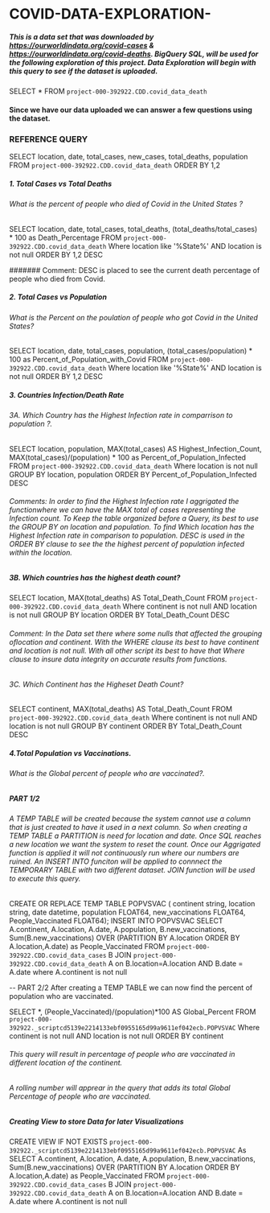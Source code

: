 # COVID-DATA-EXPLORATION-

##### This is a data set that was downloaded by https://ourworldindata.org/covid-cases & https://ourworldindata.org/covid-deaths. BigQuery SQL, will be used for the following exploration of this project. Data Exploration will begin with this query to see if the dataset is uploaded.


SELECT *
FROM `project-000-392922.CDD.covid_data_death`


#### Since we have our data uploaded we can answer a few questions using the dataset.


### REFERENCE QUERY

SELECT location, date, total_cases, new_cases, total_deaths, population
FROM `project-000-392922.CDD.covid_data_death`
ORDER BY 1,2



##### 1. Total Cases vs Total Deaths
###### What is the percent of people who died of Covid in the United States ?


SELECT location, date, total_cases, total_deaths, (total_deaths/total_cases) * 100 as
Death_Percentage
FROM `project-000-392922.CDD.covid_data_death`
Where location like '%State%' AND location is not null
ORDER BY 1,2 DESC


####### Comment: DESC is placed to see the current death percentage of people who died from Covid.



##### 2. Total Cases vs Population
###### What is the Percent on the poulation of people who got Covid in the United States?


SELECT location, date, total_cases, population, (total_cases/population) * 100 as
Percent_of_Population_with_Covid
FROM `project-000-392922.CDD.covid_data_death`
Where location like '%State%' AND location is not null
ORDER BY 1,2 DESC


##### 3. Countries Infection/Death Rate
###### 3A. Which Country has the Highest Infection rate in comparrison to population ?.


SELECT location, population, MAX(total_cases) AS Highest_Infection_Count,
MAX(total_cases)/(population) * 100 as Percent_of_Population_Infected
FROM `project-000-392922.CDD.covid_data_death`
Where location is not null
GROUP BY location, population
ORDER BY Percent_of_Population_Infected DESC


###### Comments: In order to find the Highest Infection rate I aggrigated the functionwhere we can have the MAX total of cases representing the Infection count. To Keep the table organized before a Query, its best to use the GROUP BY on location and population. To find Which location has the Highest Infection rate in comparison to population. DESC is used in the ORDER BY clause to see the the highest percent of population infected within the location.

##### 3B. Which countries has the highest death count?

SELECT location, MAX(total_deaths) AS Total_Death_Count
FROM `project-000-392922.CDD.covid_data_death`
Where continent is not null AND location is not null
GROUP BY location
ORDER BY Total_Death_Count DESC

###### Comment: In the Data set there where some nulls that affected the grouping oflocation and continent. With the WHERE clause its best to have continent and location is not null. With all other script its best to have that Where clause to insure data integrity on accurate results from functions.


###### 3C. Which Continent has the Higheset Death Count?

SELECT continent, MAX(total_deaths) AS Total_Death_Count
FROM `project-000-392922.CDD.covid_data_death`
Where continent is not null AND location is not null
GROUP BY continent
ORDER BY Total_Death_Count DESC


##### 4.Total Population vs Vaccinations.

###### What is the Global percent of people who are vaccinated?.

##### PART 1/2 
###### A TEMP TABLE will be created because the system cannot use a column that is just created to have it used in a next column. So when creating a TEMP TABLE a PARTITION is need for location and date. Once SQL reaches a new location we want the system to reset the count. Once our Aggrigated function is applied it will not continuously run where our numbers are ruined. An INSERT INTO funciton will be applied to connnect the TEMPORARY TABLE with two different dataset. JOIN function will be used to execute this query.


CREATE OR REPLACE TEMP TABLE POPVSVAC
(
continent string,
location string,
date datetime,
population FLOAT64,
new_vaccinations FLOAT64,
People_Vaccinated FLOAT64);
INSERT INTO POPVSVAC
SELECT A.continent, A.location, A.date, A.population, B.new_vaccinations,
Sum(B.new_vaccinations) OVER (PARTITION BY A.location ORDER BY A.location,A.date) as
People_Vaccinated
FROM `project-000-392922.CDD.covid_data_cases` B
JOIN `project-000-392922.CDD.covid_data_death` A
on B.location=A.location AND B.date = A.date
where A.continent is not null

-- PART 2/2 After creating a TEMP TABLE we can now find the percent of population who
are vaccinated.

SELECT *, (People_Vaccinated)/(population)*100 AS Global_Percent
FROM `project-000-392922._scriptcd5139e2214133ebf0955165d99a9611ef042ecb.POPVSVAC`
Where continent is not null AND location is not null
ORDER BY continent

###### This query will result in percentage of people who are vaccinated in different location of the continent.
###### A rolling number will apprear in the query that adds its total Global Percentage of people who are vaccinated.


##### Creating View to store Data for later Visualizations

CREATE VIEW IF NOT EXISTS
`project-000-392922._scriptcd5139e2214133ebf0955165d99a9611ef042ecb.POPVSVAC` As
SELECT A.continent, A.location, A.date, A.population, B.new_vaccinations,
Sum(B.new_vaccinations) OVER (PARTITION BY A.location ORDER BY A.location,A.date) as
People_Vaccinated
FROM `project-000-392922.CDD.covid_data_cases` B
JOIN `project-000-392922.CDD.covid_data_death` A
on B.location=A.location AND B.date = A.date
where A.continent is not null
